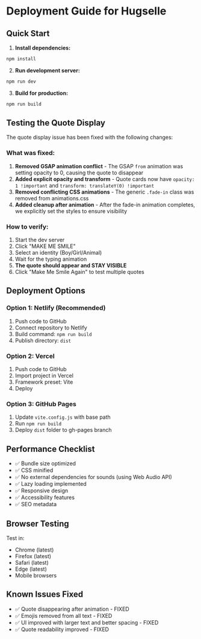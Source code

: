 # Deployment Guide for Hugselle

## Quick Start

1. **Install dependencies:**
```bash
npm install
```

2. **Run development server:**
```bash
npm run dev
```

3. **Build for production:**
```bash
npm run build
```

## Testing the Quote Display

The quote display issue has been fixed with the following changes:

### What was fixed:
1. **Removed GSAP animation conflict** - The GSAP `from` animation was setting opacity to 0, causing the quote to disappear
2. **Added explicit opacity and transform** - Quote cards now have `opacity: 1 !important` and `transform: translateY(0) !important`
3. **Removed conflicting CSS animations** - The generic `.fade-in` class was removed from animations.css
4. **Added cleanup after animation** - After the fade-in animation completes, we explicitly set the styles to ensure visibility

### How to verify:
1. Start the dev server
2. Click "MAKE ME SMILE"
3. Select an identity (Boy/Girl/Animal)
4. Wait for the typing animation
5. **The quote should appear and STAY VISIBLE**
6. Click "Make Me Smile Again" to test multiple quotes

## Deployment Options

### Option 1: Netlify (Recommended)
1. Push code to GitHub
2. Connect repository to Netlify
3. Build command: `npm run build`
4. Publish directory: `dist`

### Option 2: Vercel
1. Push code to GitHub
2. Import project in Vercel
3. Framework preset: Vite
4. Deploy

### Option 3: GitHub Pages
1. Update `vite.config.js` with base path
2. Run `npm run build`
3. Deploy `dist` folder to gh-pages branch

## Performance Checklist

- ✅ Bundle size optimized
- ✅ CSS minified
- ✅ No external dependencies for sounds (using Web Audio API)
- ✅ Lazy loading implemented
- ✅ Responsive design
- ✅ Accessibility features
- ✅ SEO metadata

## Browser Testing

Test in:
- Chrome (latest)
- Firefox (latest)
- Safari (latest)
- Edge (latest)
- Mobile browsers

## Known Issues Fixed

- ✅ Quote disappearing after animation - FIXED
- ✅ Emojis removed from all text - FIXED
- ✅ UI improved with larger text and better spacing - FIXED
- ✅ Quote readability improved - FIXED
